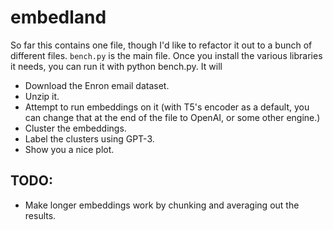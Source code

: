 # embedland
So far this contains one file, though I'd like to refactor it out to a bunch of different files.
`bench.py` is the main file. Once you install the various libraries it needs, you can run it with python bench.py. It will
* Download the Enron email dataset.
* Unzip it.
* Attempt to run embeddings on it (with T5's encoder as a default, you can change that at the end of the file to OpenAI, or some other engine.)
* Cluster the embeddings.
* Label the clusters using GPT-3.
* Show you a nice plot. 

## TODO:
* Make longer embeddings work by chunking and averaging out the results.
